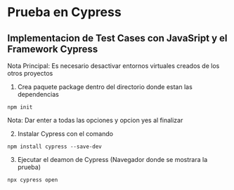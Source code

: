 # Prueba en Cypress

## Implementacion de Test Cases con JavaSript y el Framework Cypress

Nota Principal: Es necesario desactivar entornos virtuales creados de los otros proyectos

1. Crea paquete package dentro del directorio donde estan las dependencias
```
npm init
```
Nota: Dar enter a todas las opciones  y opcion yes al finalizar

2. Instalar Cypress con el comando
```
npm install cypress --save-dev
```

3. Ejecutar el deamon de Cypress (Navegador donde se mostrara la prueba)
```
npx cypress open
```
